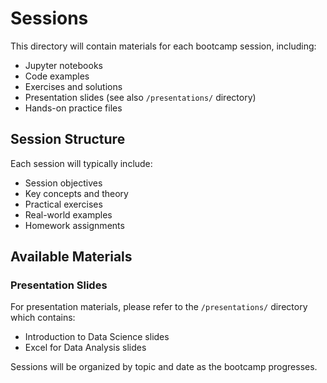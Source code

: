 # Sessions

This directory will contain materials for each bootcamp session, including:

- Jupyter notebooks
- Code examples
- Exercises and solutions
- Presentation slides (see also `/presentations/` directory)
- Hands-on practice files

## Session Structure

Each session will typically include:
- Session objectives
- Key concepts and theory
- Practical exercises
- Real-world examples
- Homework assignments

## Available Materials

### Presentation Slides
For presentation materials, please refer to the `/presentations/` directory which contains:
- Introduction to Data Science slides
- Excel for Data Analysis slides

Sessions will be organized by topic and date as the bootcamp progresses.